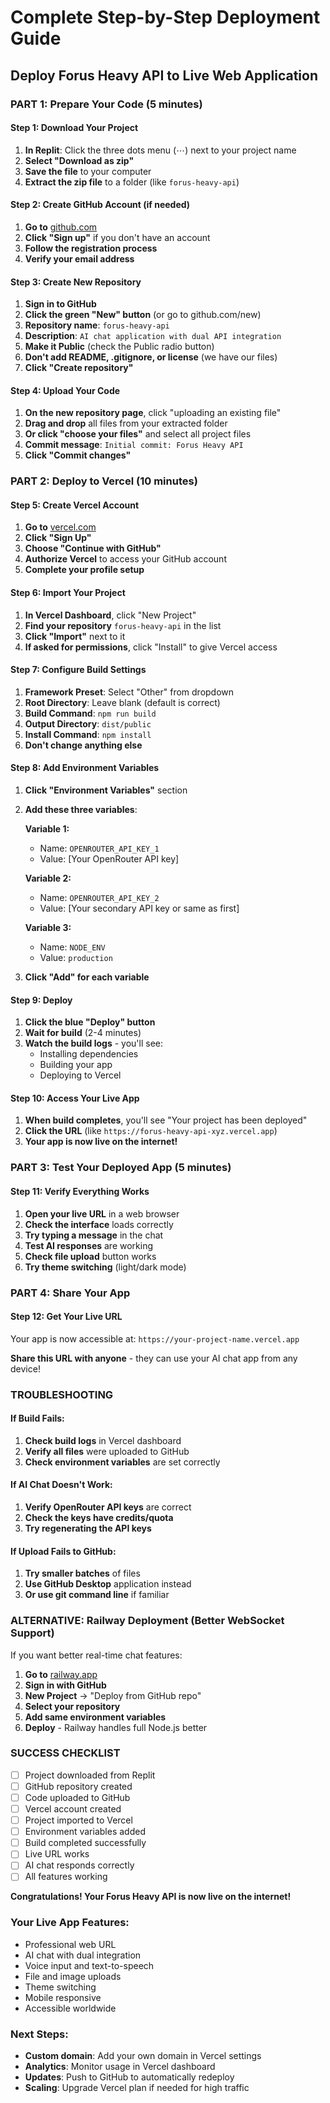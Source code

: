 # Complete Step-by-Step Deployment Guide
## Deploy Forus Heavy API to Live Web Application

### PART 1: Prepare Your Code (5 minutes)

#### Step 1: Download Your Project
1. **In Replit**: Click the three dots menu (⋯) next to your project name
2. **Select "Download as zip"**
3. **Save the file** to your computer
4. **Extract the zip file** to a folder (like `forus-heavy-api`)

#### Step 2: Create GitHub Account (if needed)
1. **Go to** [github.com](https://github.com)
2. **Click "Sign up"** if you don't have an account
3. **Follow the registration process**
4. **Verify your email address**

#### Step 3: Create New Repository
1. **Sign in to GitHub**
2. **Click the green "New" button** (or go to github.com/new)
3. **Repository name**: `forus-heavy-api`
4. **Description**: `AI chat application with dual API integration`
5. **Make it Public** (check the Public radio button)
6. **Don't add README, .gitignore, or license** (we have our files)
7. **Click "Create repository"**

#### Step 4: Upload Your Code
1. **On the new repository page**, click "uploading an existing file"
2. **Drag and drop** all files from your extracted folder
3. **Or click "choose your files"** and select all project files
4. **Commit message**: `Initial commit: Forus Heavy API`
5. **Click "Commit changes"**

### PART 2: Deploy to Vercel (10 minutes)

#### Step 5: Create Vercel Account
1. **Go to** [vercel.com](https://vercel.com)
2. **Click "Sign Up"**
3. **Choose "Continue with GitHub"**
4. **Authorize Vercel** to access your GitHub account
5. **Complete your profile setup**

#### Step 6: Import Your Project
1. **In Vercel Dashboard**, click "New Project"
2. **Find your repository** `forus-heavy-api` in the list
3. **Click "Import"** next to it
4. **If asked for permissions**, click "Install" to give Vercel access

#### Step 7: Configure Build Settings
1. **Framework Preset**: Select "Other" from dropdown
2. **Root Directory**: Leave blank (default is correct)
3. **Build Command**: `npm run build`
4. **Output Directory**: `dist/public`
5. **Install Command**: `npm install`
6. **Don't change anything else**

#### Step 8: Add Environment Variables
1. **Click "Environment Variables"** section
2. **Add these three variables**:

   **Variable 1:**
   - Name: `OPENROUTER_API_KEY_1`
   - Value: [Your OpenRouter API key]
   
   **Variable 2:**
   - Name: `OPENROUTER_API_KEY_2`
   - Value: [Your secondary API key or same as first]
   
   **Variable 3:**
   - Name: `NODE_ENV`
   - Value: `production`

3. **Click "Add" for each variable**

#### Step 9: Deploy
1. **Click the blue "Deploy" button**
2. **Wait for build** (2-4 minutes)
3. **Watch the build logs** - you'll see:
   - Installing dependencies
   - Building your app
   - Deploying to Vercel

#### Step 10: Access Your Live App
1. **When build completes**, you'll see "Your project has been deployed"
2. **Click the URL** (like `https://forus-heavy-api-xyz.vercel.app`)
3. **Your app is now live on the internet!**

### PART 3: Test Your Deployed App (5 minutes)

#### Step 11: Verify Everything Works
1. **Open your live URL** in a web browser
2. **Check the interface** loads correctly
3. **Try typing a message** in the chat
4. **Test AI responses** are working
5. **Check file upload** button works
6. **Try theme switching** (light/dark mode)

### PART 4: Share Your App

#### Step 12: Get Your Live URL
Your app is now accessible at: `https://your-project-name.vercel.app`

**Share this URL with anyone** - they can use your AI chat app from any device!

### TROUBLESHOOTING

#### If Build Fails:
1. **Check build logs** in Vercel dashboard
2. **Verify all files** were uploaded to GitHub
3. **Check environment variables** are set correctly

#### If AI Chat Doesn't Work:
1. **Verify OpenRouter API keys** are correct
2. **Check the keys have credits/quota**
3. **Try regenerating the API keys**

#### If Upload Fails to GitHub:
1. **Try smaller batches** of files
2. **Use GitHub Desktop** application instead
3. **Or use git command line** if familiar

### ALTERNATIVE: Railway Deployment (Better WebSocket Support)

If you want better real-time chat features:

1. **Go to** [railway.app](https://railway.app)
2. **Sign in with GitHub**
3. **New Project** → "Deploy from GitHub repo"
4. **Select your repository**
5. **Add same environment variables**
6. **Deploy** - Railway handles full Node.js better

### SUCCESS CHECKLIST

- [ ] Project downloaded from Replit
- [ ] GitHub repository created
- [ ] Code uploaded to GitHub
- [ ] Vercel account created
- [ ] Project imported to Vercel
- [ ] Environment variables added
- [ ] Build completed successfully
- [ ] Live URL works
- [ ] AI chat responds correctly
- [ ] All features working

**Congratulations! Your Forus Heavy API is now live on the internet!**

### Your Live App Features:
- Professional web URL
- AI chat with dual integration
- Voice input and text-to-speech
- File and image uploads
- Theme switching
- Mobile responsive
- Accessible worldwide

### Next Steps:
- **Custom domain**: Add your own domain in Vercel settings
- **Analytics**: Monitor usage in Vercel dashboard
- **Updates**: Push to GitHub to automatically redeploy
- **Scaling**: Upgrade Vercel plan if needed for high traffic